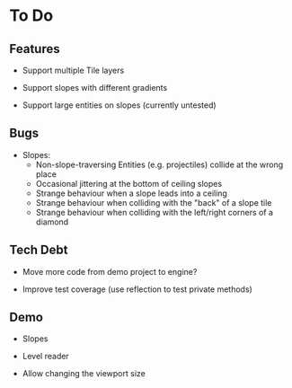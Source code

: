 # To Do

## Features

 - Support multiple Tile layers

 - Support slopes with different gradients

 - Support large entities on slopes (currently untested)

## Bugs

 - Slopes:
    - Non-slope-traversing Entities (e.g. projectiles) collide at the wrong place
    - Occasional jittering at the bottom of ceiling slopes
    - Strange behaviour when a slope leads into a ceiling
    - Strange behaviour when colliding with the "back" of a slope tile
    - Strange behaviour when colliding with the left/right corners of a diamond

## Tech Debt

 - Move more code from demo project to engine?

 - Improve test coverage (use reflection to test private methods)

## Demo

 - Slopes

 - Level reader

 - Allow changing the viewport size
